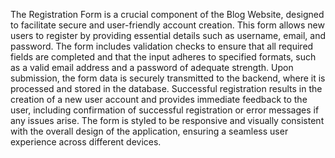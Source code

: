 The Registration Form is a crucial component of the Blog Website, designed to facilitate secure and user-friendly account creation. This form allows new users to register by providing essential details such as username, email, and password. The form includes validation checks to ensure that all required fields are completed and that the input adheres to specified formats, such as a valid email address and a password of adequate strength. Upon submission, the form data is securely transmitted to the backend, where it is processed and stored in the database. Successful registration results in the creation of a new user account and provides immediate feedback to the user, including confirmation of successful registration or error messages if any issues arise. The form is styled to be responsive and visually consistent with the overall design of the application, ensuring a seamless user experience across different devices.
